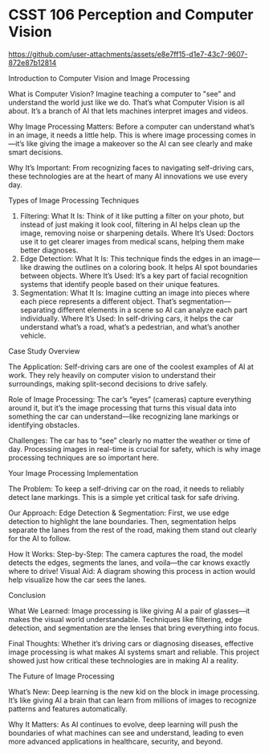 # CSST 106	Perception and Computer Vision

https://github.com/user-attachments/assets/e8e7ff15-d1e7-43c7-9607-872e87b12814

Introduction to Computer Vision and Image Processing

What is Computer Vision?
Imagine teaching a computer to "see" and understand the world just like we do. That’s what Computer Vision is all about. It’s a branch of AI that lets machines interpret images and videos.

Why Image Processing Matters:
Before a computer can understand what’s in an image, it needs a little help. This is where image processing comes in—it’s like giving the image a makeover so the AI can see clearly and make smart decisions.

Why It’s Important:
From recognizing faces to navigating self-driving cars, these technologies are at the heart of many AI innovations we use every day.

Types of Image Processing Techniques

1. Filtering:
What It Is: Think of it like putting a filter on your photo, but instead of just making it look cool, filtering in AI helps clean up the image, removing noise or sharpening details.
Where It’s Used: Doctors use it to get clearer images from medical scans, helping them make better diagnoses.
2. Edge Detection:
What It Is: This technique finds the edges in an image—like drawing the outlines on a coloring book. It helps AI spot boundaries between objects.
Where It’s Used: It’s a key part of facial recognition systems that identify people based on their unique features.
3. Segmentation:
What It Is: Imagine cutting an image into pieces where each piece represents a different object. That’s segmentation—separating different elements in a scene so AI can analyze each part individually.
Where It’s Used: In self-driving cars, it helps the car understand what’s a road, what’s a pedestrian, and what’s another vehicle.

Case Study Overview

The Application:
Self-driving cars are one of the coolest examples of AI at work. They rely heavily on computer vision to understand their surroundings, making split-second decisions to drive safely.

Role of Image Processing:
The car’s “eyes” (cameras) capture everything around it, but it’s the image processing that turns this visual data into something the car can understand—like recognizing lane markings or identifying obstacles.

Challenges:
The car has to “see” clearly no matter the weather or time of day. Processing images in real-time is crucial for safety, which is why image processing techniques are so important here.


Your Image Processing Implementation

The Problem:
To keep a self-driving car on the road, it needs to reliably detect lane markings. This is a simple yet critical task for safe driving.

Our Approach:
  Edge Detection & Segmentation:
    First, we use edge detection to highlight the lane boundaries. Then, segmentation helps separate the lanes from the rest of the road, making them stand out clearly for the     AI to follow.

How It Works:
Step-by-Step:
  The camera captures the road, the model detects the edges, segments the lanes, and voila—the car knows exactly where to drive!
Visual Aid: A diagram showing this process in action would help visualize how the car sees the lanes.


Conclusion

What We Learned:
Image processing is like giving AI a pair of glasses—it makes the visual world understandable. Techniques like filtering, edge detection, and segmentation are the lenses that bring everything into focus.

Final Thoughts:
Whether it’s driving cars or diagnosing diseases, effective image processing is what makes AI systems smart and reliable. This project showed just how critical these technologies are in making AI a reality.


The Future of Image Processing

What’s New:
Deep learning is the new kid on the block in image processing. It’s like giving AI a brain that can learn from millions of images to recognize patterns and features automatically.

Why It Matters:
As AI continues to evolve, deep learning will push the boundaries of what machines can see and understand, leading to even more advanced applications in healthcare, security, and beyond.
